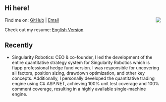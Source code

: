 ## Hi here!

<img align="right" src="https://github-readme-stats.vercel.app/api?username=AGDholo&count_private=true&show_icons=true&theme=react" />

Find me on: [GitHub](https://github.com/AGDholo) | [Email](mailto:agdholo@outlook.com)

Check out my resume: [English Version](https://github.com/AGDholo/resume/blob/main/readme.md)

## Recently

* Singularity Robotics: CEO & co-founder, I led the development of the entire quantitative strategy system for Singularity Robotics which is fiapp professional hedge fund version. I was responsible for uncovering all factors, position sizing, drawdown optimization, and other key concepts. Additionally, I personally developed the quantitative trading engine using C# ASP.NET, achieving 100% unit test coverage and 100% comment coverage, resulting in a highly available single-machine engine.
